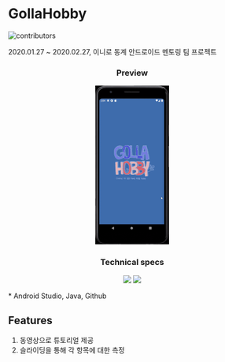 # GollaHobby

![contributors](https://img.shields.io/github/contributors/201411108/GollaHobby)

2020.01.27 ~ 2020.02.27, 이니로 동계 안드로이드 멘토링 팀 프로젝트

<h3 align='center'>Preview</h3>
<p align='center'>
  <img src='golla.gif'/>
</p>

<h3 align='center'>Technical specs</h3>
<p align='center'>
  <img src="https://img.shields.io/badge/-Java-informational"/>
  <img src="https://img.shields.io/badge/-Android-informational"/>
</p>
* Android Studio, Java, Github

## Features
  
1. 동영상으로 튜토리얼 제공
2. 슬라이딩을 통해 각 항목에 대한 측정

